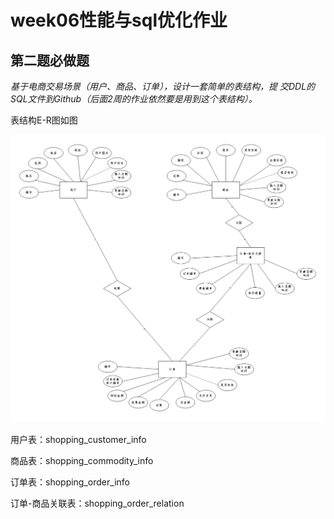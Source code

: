 # week06性能与sql优化作业

## 第二题必做题

*基于电商交易场景（用户、商品、订单），设计一套简单的表结构，提 交DDL的SQL文件到Github（后面2周的作业依然要是用到这个表结构）。*

表结构E-R图如图

<img src=".\电商er图.png" alt="图1-1" title="简单电商er图" style="zoom:200%;" />



用户表：shopping_customer_info

商品表：shopping_commodity_info

订单表：shopping_order_info

订单-商品关联表：shopping_order_relation



























